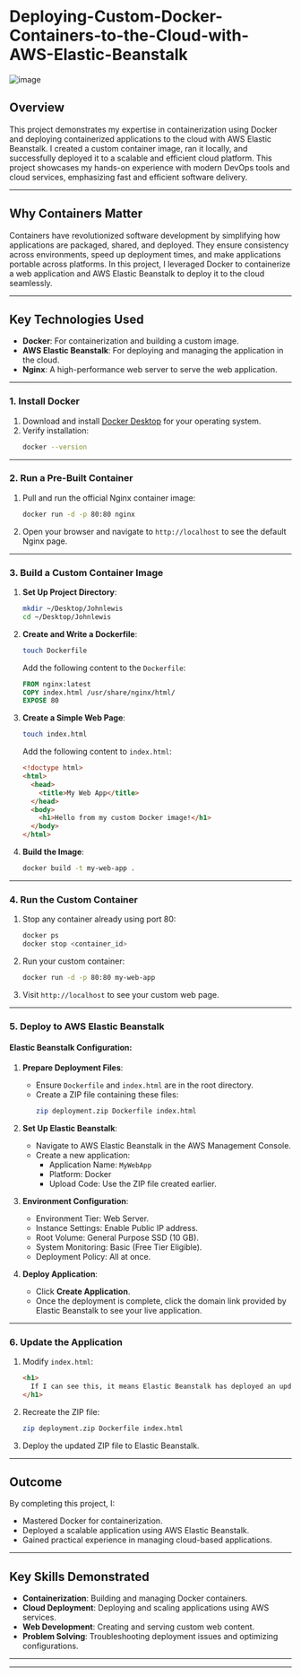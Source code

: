 # Deploying-Custom-Docker-Containers-to-the-Cloud-with-AWS-Elastic-Beanstalk
![image](https://github.com/user-attachments/assets/2d3c42e0-12c1-4214-ac76-68cf50abf349)

## Overview

This project demonstrates my expertise in containerization using Docker and deploying containerized applications to the cloud with AWS Elastic Beanstalk. I created a custom container image, ran it locally, and successfully deployed it to a scalable and efficient cloud platform. This project showcases my hands-on experience with modern DevOps tools and cloud services, emphasizing fast and efficient software delivery.

---

## Why Containers Matter

Containers have revolutionized software development by simplifying how applications are packaged, shared, and deployed. They ensure consistency across environments, speed up deployment times, and make applications portable across platforms. In this project, I leveraged Docker to containerize a web application and AWS Elastic Beanstalk to deploy it to the cloud seamlessly.

---

## Key Technologies Used

- **Docker**: For containerization and building a custom image.
- **AWS Elastic Beanstalk**: For deploying and managing the application in the cloud.
- **Nginx**: A high-performance web server to serve the web application.

---


### 1. Install Docker

1. Download and install [Docker Desktop](https://www.docker.com/products/docker-desktop) for your operating system.
2. Verify installation:
   ```bash
   docker --version
   ```

---

### 2. Run a Pre-Built Container

1. Pull and run the official Nginx container image:
   ```bash
   docker run -d -p 80:80 nginx
   ```
2. Open your browser and navigate to `http://localhost` to see the default Nginx page.

---

### 3. Build a Custom Container Image

1. **Set Up Project Directory**:
   ```bash
   mkdir ~/Desktop/Johnlewis
   cd ~/Desktop/Johnlewis
   ```

2. **Create and Write a Dockerfile**:
   ```bash
   touch Dockerfile
   ```
   Add the following content to the `Dockerfile`:
   ```dockerfile
   FROM nginx:latest
   COPY index.html /usr/share/nginx/html/
   EXPOSE 80
   ```

3. **Create a Simple Web Page**:
   ```bash
   touch index.html
   ```
   Add the following content to `index.html`:
   ```html
   <!doctype html>
   <html>
     <head>
       <title>My Web App</title>
     </head>
     <body>
       <h1>Hello from my custom Docker image!</h1>
     </body>
   </html>
   ```

4. **Build the Image**:
   ```bash
   docker build -t my-web-app .
   ```

---

### 4. Run the Custom Container

1. Stop any container already using port 80:
   ```bash
   docker ps
   docker stop <container_id>
   ```
2. Run your custom container:
   ```bash
   docker run -d -p 80:80 my-web-app
   ```
3. Visit `http://localhost` to see your custom web page.

---

### 5. Deploy to AWS Elastic Beanstalk

#### Elastic Beanstalk Configuration:

1. **Prepare Deployment Files**:
   - Ensure `Dockerfile` and `index.html` are in the root directory.
   - Create a ZIP file containing these files:
     ```bash
     zip deployment.zip Dockerfile index.html
     ```

2. **Set Up Elastic Beanstalk**:
   - Navigate to AWS Elastic Beanstalk in the AWS Management Console.
   - Create a new application:
     - Application Name: `MyWebApp`
     - Platform: Docker
     - Upload Code: Use the ZIP file created earlier.

3. **Environment Configuration**:
   - Environment Tier: Web Server.
   - Instance Settings: Enable Public IP address.
   - Root Volume: General Purpose SSD (10 GB).
   - System Monitoring: Basic (Free Tier Eligible).
   - Deployment Policy: All at once.

4. **Deploy Application**:
   - Click **Create Application**.
   - Once the deployment is complete, click the domain link provided by Elastic Beanstalk to see your live application.

---

### 6. Update the Application

1. Modify `index.html`:
   ```html
   <h1>
     If I can see this, it means Elastic Beanstalk has deployed an updated version of my work.
   </h1>
   ```
2. Recreate the ZIP file:
   ```bash
   zip deployment.zip Dockerfile index.html
   ```
3. Deploy the updated ZIP file to Elastic Beanstalk.

---

## Outcome

By completing this project, I:
- Mastered Docker for containerization.
- Deployed a scalable application using AWS Elastic Beanstalk.
- Gained practical experience in managing cloud-based applications.

---

## Key Skills Demonstrated

- **Containerization**: Building and managing Docker containers.
- **Cloud Deployment**: Deploying and scaling applications using AWS services.
- **Web Development**: Creating and serving custom web content.
- **Problem Solving**: Troubleshooting deployment issues and optimizing configurations.

---
---
